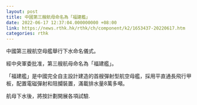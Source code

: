 ```yaml
---
layout: post
title: 中國第三艘航母命名為「福建艦」
date: 2022-06-17 12:37:04.000000000 +08:00
link: https://news.rthk.hk/rthk/ch/component/k2/1653437-20220617.htm
categories: rthk
---
```


中國第三艘航空母艦舉行下水命名儀式。

經中央軍委批准，第三艘航母命名為「福建艦」。

「福建艦」是中國完全自主設計建造的首艘彈射型航空母艦，採用平直通長飛行甲板，配置電磁彈射和阻攔裝置，滿載排水量8萬多噸。

航母下水後，將按計劃開展各項試驗.
